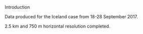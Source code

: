 Introduction

Data produced for the Iceland case from 18-28 September 2017.

2.5 km and 750 m horizontal resolution completed.
